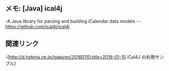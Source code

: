 ## メモ: [Java] ical4j

-A Java library for parsing and building iCalendar data models
--https://github.com/ical4j/ical4j


## 関連リンク

-[http://d.hatena.ne.jp/igapyon/20160110:title=2016-01-10 iCal4J の利用サンプル]

